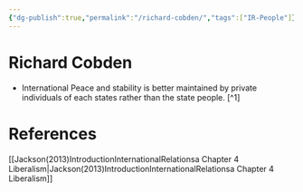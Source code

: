 ```yaml
---
{"dg-publish":true,"permalink":"/richard-cobden/","tags":["IR-People"]}
---
```


# Richard Cobden

- International Peace and stability is better maintained by private individuals of each states rather than the state people. [^1]

# References
[[Jackson(2013)IntroductionInternationalRelationsa Chapter 4 Liberalism\|Jackson(2013)IntroductionInternationalRelationsa Chapter 4 Liberalism]]